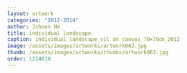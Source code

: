 ```yaml
---
layout: artwork
categories: "2012-2014"
author: Jihoon Ha
title: individual landscape
caption: individual landscape_oil on canvas_70×70㎝_2012
image: /assets/images/artworks/artwork062.jpg
thumb: /assets/images/artworks/thumbs/artwork062.jpg
order: 1214010
---
```

